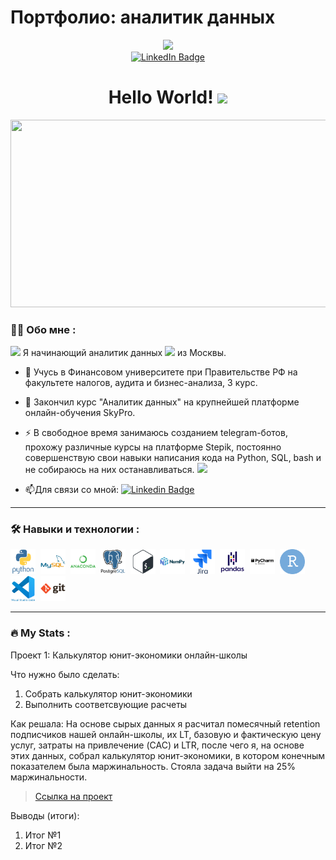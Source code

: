 # Портфолио: аналитик данных

<div id="header" align="center">
  <img src="https://media.giphy.com/media/M9gbBd9nbDrOTu1Mqx/giphy.gif" width="100"/>
</div>

<div id="badges" align="center">
  <a href="http://t.me/Zzz_lat119">
    <img src="https://img.shields.io/badge/Telegram-blue?logo=telegram&logoColor=white&style=plastic" alt="LinkedIn Badge"/>
  </a>
</div>

<h1 align="center">
  Hello World!
  <img src="https://media.giphy.com/media/hvRJCLFzcasrR4ia7z/giphy.gif" width="30px"/>
</h1>

<div align="center">
  <img src="https://media.giphy.com/media/dWesBcTLavkZuG35MI/giphy.gif" width="600" height="300"/>
</div>

### :man_technologist: Обо мне :

<img src="https://emojis.slackmojis.com/emojis/images/1531849430/4246/blob-sunglasses.gif?1531849430" width="30"/> Я начинающий аналитик данных <img src="https://media.giphy.com/media/WUlplcMpOCEmTGBtBW/giphy.gif" width="30"> из Москвы.

- :telescope: Учусь в Финансовом университете при Правительстве РФ на факультете налогов, аудита и бизнес-анализа, 3 курс.

- :seedling: Закончил курс "Аналитик данных" на крупнейшей платформе онлайн-обучения SkyPro.

- :zap: В свободное время занимаюсь созданием telegram-ботов, прохожу различные курсы на платформе Stepik, постоянно совершенствую свои навыки написания кода на Python, SQL, bash и не собираюсь на них останавливаться. <img src="https://emojis.slackmojis.com/emojis/images/1531849430/4246/blob-sunglasses.gif?1531849430" width="30"/>

- :mailbox:Для связи со мной: [![Linkedin Badge](https://img.shields.io/badge/Telegram-blue?logo=telegram&logoColor=white&style=plastic)](http://t.me/Zzz_lat119)
  
---

### :hammer_and_wrench: Навыки и технологии :

<div>
  <img src="https://github.com/devicons/devicon/blob/master/icons/python/python-original-wordmark.svg" title="python" alt="python" width="40" height="40"/>&nbsp;
  <img src="https://github.com/devicons/devicon/blob/master/icons/mysql/mysql-original-wordmark.svg" title="MySQL"  alt="MySQL" width="40" height="40"/>&nbsp;
  <img src="https://github.com/devicons/devicon/blob/master/icons/anaconda/anaconda-original-wordmark.svg" title="anaconda" alt="anaconda" width="40" height="40"/>&nbsp;
  <img src="https://github.com/devicons/devicon/blob/master/icons/postgresql/postgresql-original-wordmark.svg" title="postgresql" alt="postgresql" width="40" height="40"/>&nbsp;
  <img src="https://github.com/devicons/devicon/blob/master/icons/bash/bash-original.svg" title="bash" alt="bash" width="40" height="40"/>&nbsp;
  <img src="https://github.com/devicons/devicon/blob/master/icons/numpy/numpy-original-wordmark.svg" title="numpy" alt="numpy" width="40" height="40"/>&nbsp;
  <img src="https://github.com/devicons/devicon/blob/master/icons/jira/jira-original-wordmark.svg" title="jira" alt="jira " width="40" height="40"/>&nbsp;
  <img src="https://github.com/devicons/devicon/blob/master/icons/pandas/pandas-original-wordmark.svg" title="pandas" alt="pandas" width="40" height="40"/>&nbsp;
  <img src="https://github.com/devicons/devicon/blob/master/icons/pycharm/pycharm-original-wordmark.svg" title="pycharm" alt="pycharm" width="40" height="40"/>&nbsp;
  <img src="https://github.com/devicons/devicon/blob/master/icons/rstudio/rstudio-original.svg" title="rstudio"  alt="rstudio" width="40" height="40"/>&nbsp;
  <img src="https://github.com/devicons/devicon/blob/master/icons/vscode/vscode-original-wordmark.svg" title="vscode" alt="vscode" width="40" height="40"/>&nbsp;
  <img src="https://github.com/devicons/devicon/blob/master/icons/git/git-original-wordmark.svg" title="Git" **alt="Git" width="40" height="40"/>
</div>

---

### :fire: My Stats :

<p> Проект 1: Калькулятор юнит-экономики онлайн-школы</p>
<p>Что нужно было сделать:<p>
<ol>
  <li>Собрать калькулятор юнит-экономики</li>
  <li>Выполнить соответсвующие расчеты</li>
</ol>

<p>Как решала: На основе сырых данных я расчитал помесячный retention подписчиков нашей онлайн-школы, их LT, базовую и фактическую цену услуг, затраты на привлечение (CAC) и LTR, после чего я, на основе этих данных, собрал калькулятор юнит-экономики, в котором конечным показателем была маржинальность. Стояла задача выйти на 25% маржинальности. <p>


> <a href="https://docs.google.com/spreadsheets/d/1ih2EgEuBhy95MWk-M-MaoU7hBYnHtJZdtSbs1Ax49YU/edit?usp=sharing">Ссылка на проект</a>

<p>Выводы (итоги):<p>
<ol>
  <li>Итог №1</li>
  <li>Итог №2</li>
</ol>
<br> 
